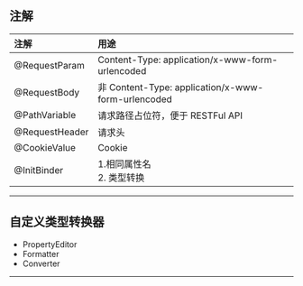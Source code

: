 ## 注解
|注解|用途|
|:---|:---|
|@RequestParam|Content-Type: application/x-www-form-urlencoded|
|@RequestBody|非 Content-Type: application/x-www-form-urlencoded|
|@PathVariable|请求路径占位符，便于 RESTFul API|
|@RequestHeader|请求头|
|@CookieValue|Cookie|
|@InitBinder|1.相同属性名<br/>2. 类型转换|
---
## 自定义类型转换器
- PropertyEditor
- Formatter
- Converter
---